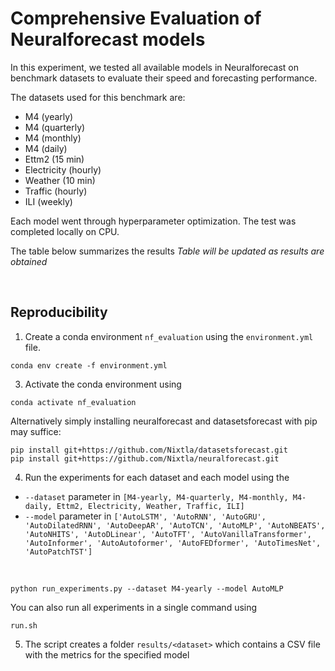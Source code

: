 # Comprehensive Evaluation of Neuralforecast models

In this experiment, we tested all available models in Neuralforecast on benchmark datasets to evaluate their speed and forecasting performance.

The datasets used for this benchmark are:
- M4 (yearly)
- M4 (quarterly)
- M4 (monthly)
- M4 (daily)
- Ettm2 (15 min)
- Electricity (hourly)
- Weather (10 min)
- Traffic (hourly)
- ILI (weekly)

Each model went through hyperparameter optimization. The test was completed locally on CPU.

The table below summarizes the results
*Table will be updated as results are obtained*

<br>

## Reproducibility

1. Create a conda environment `nf_evaluation` using the `environment.yml` file.
  ```shell
  conda env create -f environment.yml
  ```

3. Activate the conda environment using 
  ```shell
  conda activate nf_evaluation
  ```

Alternatively simply installing neuralforecast and datasetsforecast with pip may suffice:
```
pip install git+https://github.com/Nixtla/datasetsforecast.git
pip install git+https://github.com/Nixtla/neuralforecast.git
```

4. Run the experiments for each dataset and each model using the 
- `--dataset` parameter in `[M4-yearly, M4-quarterly, M4-monthly, M4-daily, Ettm2, Electricity, Weather, Traffic, ILI]`
- `--model` parameter in `['AutoLSTM', 'AutoRNN', 'AutoGRU', 'AutoDilatedRNN', 'AutoDeepAR', 'AutoTCN', 'AutoMLP', 'AutoNBEATS', 'AutoNHITS', 'AutoDLinear', 'AutoTFT', 'AutoVanillaTransformer', 'AutoInformer', 'AutoAutoformer', 'AutoFEDformer', 'AutoTimesNet', 'AutoPatchTST']`
<br>

```shell
python run_experiments.py --dataset M4-yearly --model AutoMLP
```

You can also run all experiments in a single command using
<br>
```shell
run.sh
```

5. The script creates a folder `results/<dataset>` which contains a CSV file with the metrics for the specified model